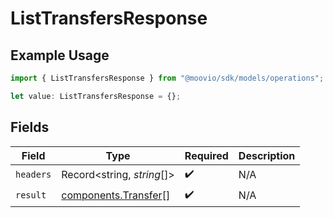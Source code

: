 # ListTransfersResponse

## Example Usage

```typescript
import { ListTransfersResponse } from "@moovio/sdk/models/operations";

let value: ListTransfersResponse = {};
```

## Fields

| Field                                                        | Type                                                         | Required                                                     | Description                                                  |
| ------------------------------------------------------------ | ------------------------------------------------------------ | ------------------------------------------------------------ | ------------------------------------------------------------ |
| `headers`                                                    | Record<string, *string*[]>                                   | :heavy_check_mark:                                           | N/A                                                          |
| `result`                                                     | [components.Transfer](../../models/components/transfer.md)[] | :heavy_check_mark:                                           | N/A                                                          |